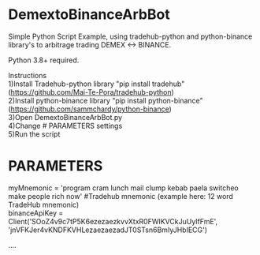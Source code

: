 # DemextoBinanceArbBot
Simple Python Script Example, using tradehub-python and python-binance library's to arbitrage trading DEMEX <-> BINANCE.<br>

Python 3.8+ required.<br>

Instructions<br>
1)Install Tradehub-python library "pip install tradehub" (https://github.com/Mai-Te-Pora/tradehub-python)<br>
2)Install python-binance library "pip install python-binance" (https://github.com/sammchardy/python-binance)<br>
3)Open DemextoBinanceArbBot.py<br>
4)Change # PARAMETERS settings<br>
5)Run the script<br>


# PARAMETERS<br>
myMnemonic = 'program cram lunch mail clump kebab paela switcheo make people rich now' #Tradehub mnemonic (example here: 12 word TradeHub mnemonic)<br>
binanceApiKey = Client('SOoZ4v9c7tP5K6ezezaezkvvXtxR0FWIKVCkJuUyIfFmE', 'jnVFKJer4vKNDFKVHLezaezaezadJT0STsn6BmIyJHbIECG')

....
